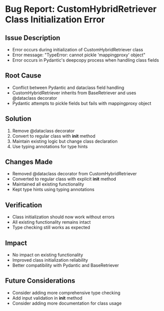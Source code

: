 # Bug Report: CustomHybridRetriever Class Initialization Error

## Issue Description
- Error occurs during initialization of CustomHybridRetriever class
- Error message: "TypeError: cannot pickle 'mappingproxy' object"
- Error occurs in Pydantic's deepcopy process when handling class fields

## Root Cause
- Conflict between Pydantic and dataclass field handling
- CustomHybridRetriever inherits from BaseRetriever and uses @dataclass decorator
- Pydantic attempts to pickle fields but fails with mappingproxy object

## Solution
1. Remove @dataclass decorator
2. Convert to regular class with __init__ method
3. Maintain existing logic but change class declaration
4. Use typing annotations for type hints

## Changes Made
- Removed @dataclass decorator from CustomHybridRetriever
- Converted to regular class with explicit __init__ method
- Maintained all existing functionality
- Kept type hints using typing annotations

## Verification
- Class initialization should now work without errors
- All existing functionality remains intact
- Type checking still works as expected

## Impact
- No impact on existing functionality
- Improved class initialization reliability
- Better compatibility with Pydantic and BaseRetriever

## Future Considerations
- Consider adding more comprehensive type checking
- Add input validation in __init__ method
- Consider adding more documentation for class usage 